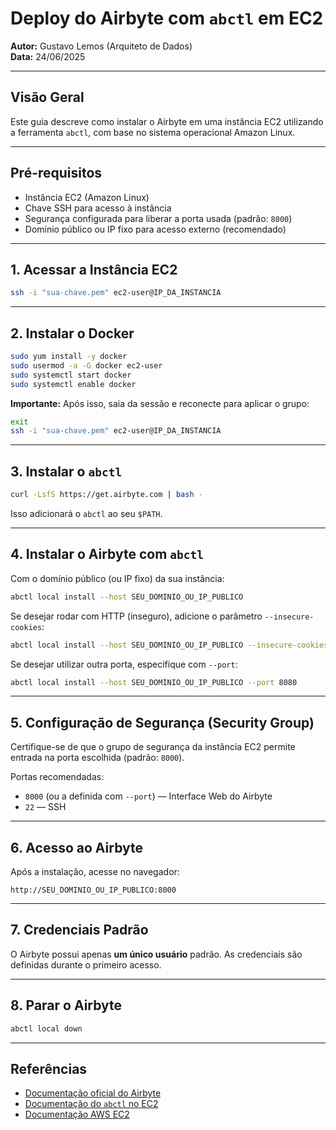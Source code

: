 # Deploy do Airbyte com `abctl` em EC2

**Autor:** Gustavo Lemos (Arquiteto de Dados)  
**Data:** 24/06/2025  

---

## Visão Geral

Este guia descreve como instalar o Airbyte em uma instância EC2 utilizando a ferramenta `abctl`, com base no sistema operacional Amazon Linux.

---

## Pré-requisitos

- Instância EC2 (Amazon Linux)
- Chave SSH para acesso à instância
- Segurança configurada para liberar a porta usada (padrão: `8000`)
- Domínio público ou IP fixo para acesso externo (recomendado)

---

## 1. Acessar a Instância EC2

```bash
ssh -i "sua-chave.pem" ec2-user@IP_DA_INSTANCIA
````

---

## 2. Instalar o Docker

```bash
sudo yum install -y docker
sudo usermod -a -G docker ec2-user
sudo systemctl start docker
sudo systemctl enable docker
```

**Importante:** Após isso, saia da sessão e reconecte para aplicar o grupo:

```bash
exit
ssh -i "sua-chave.pem" ec2-user@IP_DA_INSTANCIA
```

---

## 3. Instalar o `abctl`

```bash
curl -LsfS https://get.airbyte.com | bash -
```

Isso adicionará o `abctl` ao seu `$PATH`.

---

## 4. Instalar o Airbyte com `abctl`

Com o domínio público (ou IP fixo) da sua instância:

```bash
abctl local install --host SEU_DOMINIO_OU_IP_PUBLICO
```

Se desejar rodar com HTTP (inseguro), adicione o parâmetro `--insecure-cookies`:

```bash
abctl local install --host SEU_DOMINIO_OU_IP_PUBLICO --insecure-cookies
```

Se desejar utilizar outra porta, especifique com `--port`:

```bash
abctl local install --host SEU_DOMINIO_OU_IP_PUBLICO --port 8080
```

---

## 5. Configuração de Segurança (Security Group)

Certifique-se de que o grupo de segurança da instância EC2 permite entrada na porta escolhida (padrão: `8000`).

Portas recomendadas:

* `8000` (ou a definida com `--port`) — Interface Web do Airbyte
* `22` — SSH

---

## 6. Acesso ao Airbyte

Após a instalação, acesse no navegador:

```
http://SEU_DOMINIO_OU_IP_PUBLICO:8000
```

---

## 7. Credenciais Padrão

O Airbyte possui apenas **um único usuário** padrão. As credenciais são definidas durante o primeiro acesso.

---

## 8. Parar o Airbyte

```bash
abctl local down
```

---

## Referências

* [Documentação oficial do Airbyte](https://docs.airbyte.io)
* [Documentação do `abctl` no EC2](https://docs.airbyte.com/platform/deploying-airbyte/abctl-ec2)
* [Documentação AWS EC2](https://docs.aws.amazon.com/AWSEC2/latest/UserGuide/EC2_GetStarted.html)


